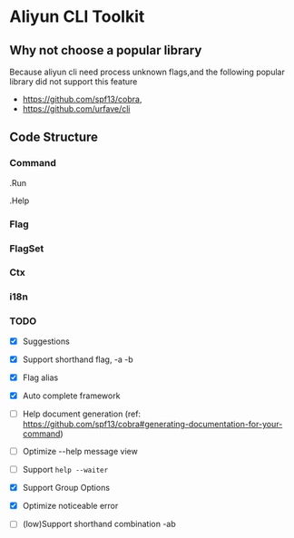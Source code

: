 # Aliyun CLI Toolkit

## Why not choose a popular library

Because aliyun cli need process unknown flags,and the following popular library did not support this feature
- https://github.com/spf13/cobra,
- https://github.com/urfave/cli

## Code Structure

### Command

.Run

.Help

### Flag

### FlagSet

### Ctx

### i18n

### TODO

- [x] Suggestions
- [x] Support shorthand flag, -a -b
- [x] Flag alias
- [x] Auto complete framework
- [ ] Help document generation (ref: https://github.com/spf13/cobra#generating-documentation-for-your-command)
- [ ] Optimize --help message view
- [ ] Support `help --waiter`
- [x] Support Group Options
- [x] Optimize noticeable error
- [ ] (low)Support shorthand combination -ab


